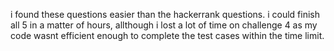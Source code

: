 i found these questions easier than the hackerrank questions. i could finish 
all 5 in a matter of hours, allthough i lost a lot of time on challenge 4 
as my code wasnt efficient enough to complete the test cases within the time 
limit.

